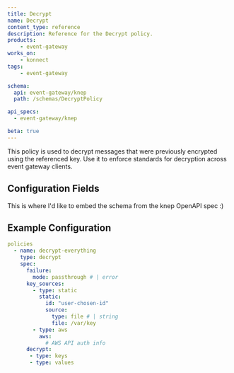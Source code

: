 ```yaml
---
title: Decrypt
name: Decrypt
content_type: reference
description: Reference for the Decrypt policy.
products:
    - event-gateway
works_on:
    - konnect
tags:
    - event-gateway

schema:
  api: event-gateway/knep
  path: /schemas/DecryptPolicy

api_specs:
  - event-gateway/knep

beta: true
---
```


This policy is used to decrypt messages that were previously encrypted using the referenced key. Use it to enforce standards for decryption across event gateway clients.

## Configuration Fields

This is where I'd like to embed the schema from the knep OpenAPI spec :)

## Example Configuration

```yaml
policies
  - name: decrypt-everything
    type: decrypt
    spec:
      failure:
        mode: passthrough # | error
      key_sources:
        - type: static
          static:
            id: "user-chosen-id"
            source:
              type: file # | string
              file: /var/key
        - type: aws
          aws:
            # AWS API auth info
      decrypt:
       - type: keys
       - type: values
```